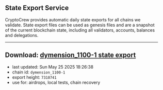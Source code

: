 ## State Export Service
CryptoCrew provides automatic daily state exports for all chains we validate. State export files can be used as genesis files and are a snapshot of the current blockchain state, including all validators, accounts, balances and delegations.

---
**Download: [dymension_1100-1 state export](https://dl-eu2.ccvalidators.com/SERVICE/dymension/dymension_1100-1_export_7310741.json)**
---

- last updated: Sun May 25 2025 18:26:38
- chain id: `dymension_1100-1`
- export height: `7310741`
- use for: airdrops, local tests, chain recovery

